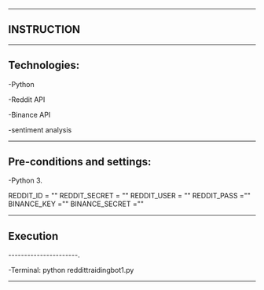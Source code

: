 ----------------------
INSTRUCTION
----------------------



----------------------
Technologies:
----------------------
-Python

-Reddit API

-Binance API

-sentiment analysis


----------------------
Pre-conditions and settings:
----------------------
-Python 3.

REDDIT_ID = ""
REDDIT_SECRET = ""
REDDIT_USER = ""
REDDIT_PASS =""
BINANCE_KEY =""
BINANCE_SECRET =""



----------------------
Execution
----------------------

----------------------.

-Terminal: python reddittraidingbot1.py

----------------------




